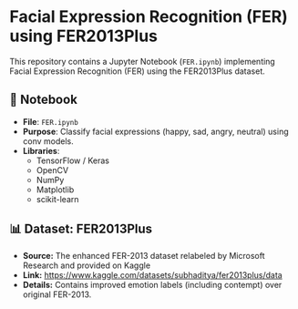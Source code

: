 # Facial Expression Recognition (FER) using FER2013Plus

This repository contains a Jupyter Notebook (`FER.ipynb`) implementing Facial Expression Recognition (FER) using the FER2013Plus dataset.

## 📘 Notebook

- **File**: `FER.ipynb`
- **Purpose**: Classify facial expressions (happy, sad, angry, neutral) using conv models.
- **Libraries**:
  - TensorFlow / Keras
  - OpenCV
  - NumPy
  - Matplotlib
  - scikit-learn

## 📊 Dataset: FER2013Plus

- **Source:** The enhanced FER-2013 dataset relabeled by Microsoft Research and provided on Kaggle  
- **Link:** https://www.kaggle.com/datasets/subhaditya/fer2013plus/data 
- **Details:** Contains improved emotion labels (including contempt) over original FER-2013.

